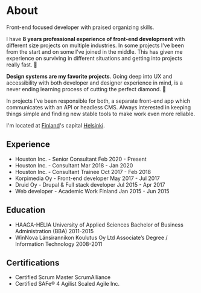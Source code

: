 # About

Front-end focused developer with praised organizing skills.

I have **8 years professional experience of front-end development** with different size projects on multiple industries. In some projects I’ve been from the start and on some I’ve joined in the middle. This has given me experience on surviving in different situations and getting into projects really fast. 🚀

**Design systems are my favorite projects**. Going deep into UX and accessibility with both developer and designer experience in mind, is a never ending learning process of cutting the perfect diamond. 💎

In projects I’ve been responsible for both, a separate front-end app which communicates with an API or headless CMS. Always interested in keeping things simple and finding new stable tools to make work even more reliable.

I'm located at [Finland](https://www.google.fi/maps/place/Suomi/data=!4m2!3m1!1s0x4681cadf4b32f6dd:0x146d63c75a810?sa=X&ved=0ahUKEwjo3-n75vnWAhWJYpoKHS-HDrgQ8gEIIzAA)'s capital [Helsinki](https://www.google.fi/maps/place/Helsinki/@60.1098664,24.7378275,10z/data=!3m1!4b1!4m13!1m7!3m6!1s0x4681cadf4b32f6dd:0x146d63c75a810!2sSuomi!3b1!8m2!3d61.92411!4d25.7481511!3m4!1s0x46920bc796210691:0xcd4ebd843be2f763!8m2!3d60.1688416!4d24.9389648).

## Experience

- Houston Inc. - Senior Consultant
  Feb 2020 - Present
- Houston Inc. - Consultant
  Mar 2018 - Jan 2020
- Houston Inc. - Consultant Trainee
  Oct 2017 - Feb 2018
- Korpimedia Oy - Front-end developer
  May 2017 - Jul 2017
- Druid Oy - Drupal & Full stack developer
  Jul 2015 - Apr 2017
- Web developer - Academic Work Finland
  Jan 2015 - Jun 2015

## Education

- HAAGA-HELIA University of Applied Sciences
  Bachelor of Business Administration (BBA)
  2011-2015
- WinNova Länsirannikon Koulutus Oy Ltd
  Associate’s Degree / Information Technology
  2008-2011

## Certifications

- Certified Scrum Master
  ScrumAlliance
- Certified SAFe® 4 Agilist
  Scaled Agile Inc.
